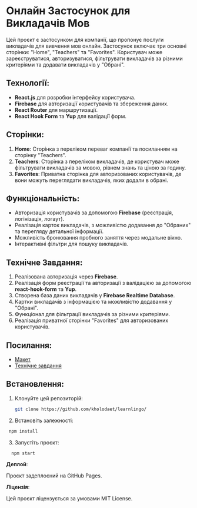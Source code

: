 # Онлайн Застосунок для Викладачів Мов

Цей проєкт є застосунком для компанії, що пропонує послуги викладачів для
вивчення мов онлайн. Застосунок включає три основні сторінки: "Home", "Teachers"
та "Favorites". Користувач може зареєструватися, авторизуватися, фільтрувати
викладачів за різними критеріями та додавати викладачів у "Обрані".

## Технології:

- **React.js** для розробки інтерфейсу користувача.
- **Firebase** для авторизації користувачів та збереження даних.
- **React Router** для маршрутизації.
- **React Hook Form** та **Yup** для валідації форм.

## Сторінки:

1. **Home**: Сторінка з переліком переваг компанії та посиланням на сторінку
   "Teachers".
2. **Teachers**: Сторінка з переліком викладачів, де користувач може фільтрувати
   викладачів за мовою, рівнем знань та ціною за годину.
3. **Favorites**: Приватна сторінка для авторизованих користувачів, де вони
   можуть переглядати викладачів, яких додали в обрані.

## Функціональність:

- Авторизація користувачів за допомогою **Firebase** (реєстрація, логінізація,
  логаут).
- Реалізація карток викладачів, з можливістю додавання до "Обраних" та перегляду
  детальної інформації.
- Можливість бронювання пробного заняття через модальне вікно.
- Інтерактивні фільтри для пошуку викладачів.

## Технічне Завдання:

1. Реалізована авторизація через **Firebase**.
2. Реалізація форм реєстрації та авторизації з валідацією за допомогою
   **react-hook-form** та **Yup**.
3. Створена база даних викладачів у **Firebase Realtime Database**.
4. Картки викладачів з інформацією та можливістю додавання у "Обрані".
5. Функціонал для фільтрації викладачів за різними критеріями.
6. Реалізація приватної сторінки "Favorites" для авторизованих користувачів.

## Посилання:

- [Макет](https://www.figma.com/design/dewf5jVviSTuWMMyU3d8Mc/Learn-Lingo?node-id=0-1&p=f)
- [Технічне завдання](https://docs.google.com/document/d/1ZB_MFgnnJj7t7OXtv5hESSwY6xRgVoACZKzgZczWc3Y/edit?tab=t.0)

## Встановлення:

1. Клонуйте цей репозиторій:

   ```bash
   git clone https://github.com/kholodaet/learnlingo/
   ```

2. Встановіть залежності:

```bash
 npm install
```

3.  Запустіть проєкт:

```bash
  npm start
```

**Деплой**:

Проєкт задеплоєний на GitHub Pages.

**Ліцензія**:

Цей проєкт ліцензується за умовами MIT License.
